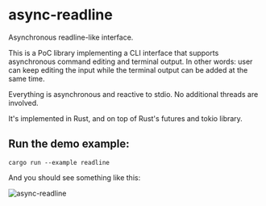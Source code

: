 # async-readline

Asynchronous readline-like interface.

This is a PoC library implementing a CLI interface that supports asynchronous
command editing and terminal output. In other words: user can keep editing the input
while the terminal output can be added at the same time.

Everything is asynchronous and reactive to stdio. No additional threads are involved.

It's implemented in Rust, and on top of Rust's futures and tokio library.

## Run the demo example:

```
cargo run --example readline
```

And you should see something like this:

![async-readline](http://i.imgur.com/nzL3gwz.gif)

